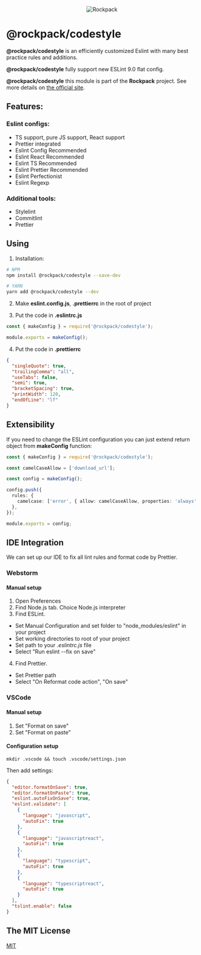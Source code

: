<p align="center">
  <img alt="Rockpack" src="https://www.natrube.net/rockpack/readme_assets/rockpack_logo_without_text.png">
</p>

# @rockpack/codestyle

**@rockpack/codestyle** is an efficiently customized Eslint with many best practice rules and additions.

**@rockpack/codestyle** fully support new ESLint 9.0 flat config.

**@rockpack/codestyle** this module is part of the **Rockpack** project. See more details on [the official site](https://alexsergey.github.io/rockpack/).

## Features:

### Eslint configs:

- TS support, pure JS support, React support
- Prettier integrated
- Eslint Config Recommended
- Eslint React Recommended
- Eslint TS Recommended
- Eslint Prettier Recommended
- Eslint Perfectionist
- Eslint Regexp

### Additional tools:

- Stylelint
- Commitlint
- Prettier

## Using

1. Installation:

```sh
# NPM
npm install @rockpack/codestyle --save-dev

# YARN
yarn add @rockpack/codestyle --dev
```

2. Make **eslint.config.js**, **.prettierrc** in the root of project

3. Put the code in **.eslintrc.js**

```js
const { makeConfig } = require('@rockpack/codestyle');

module.exports = makeConfig();
```

4. Put the code in **.prettierrc**

```json
{
  "singleQuote": true,
  "trailingComma": "all",
  "useTabs": false,
  "semi": true,
  "bracketSpacing": true,
  "printWidth": 120,
  "endOfLine": "lf"
}
```

## Extensibility

If you need to change the ESLint configuration you can just extend return object from **makeConfig** function:

```ts
const { makeConfig } = require('@rockpack/codestyle');

const camelCaseAllow = ['download_url'];

const config = makeConfig();

config.push({
  rules: {
    camelcase: ['error', { allow: camelCaseAllow, properties: 'always' }],
  },
});

module.exports = config;
```

## IDE Integration

We can set up our IDE to fix all lint rules and format code by Prettier.

### Webstorm

#### Manual setup

1. Open Preferences
2. Find Node.js tab. Choice Node.js interpreter
3. Find ESLint.

- Set Manual Configuration and set folder to "node_modules/eslint" in your project
- Set working directories to root of your project
- Set path to your *.eslintrc.js* file
- Select "Run eslint --fix on save"

4. Find Prettier.

- Set Prettier path
- Select "On Reformat code action", "On save"

### VSCode

#### Manual setup

1. Set "Format on save"
2. Set "Format on paste"

#### Configuration setup

```shell
mkdir .vscode && touch .vscode/settings.json
```

Then add settings:

```json
{
  "editor.formatOnSave": true,
  "editor.formatOnPaste": true,
  "eslint.autoFixOnSave": true,
  "eslint.validate": [
    {
      "language": "javascript",
      "autoFix": true
    },
    {
      "language": "javascriptreact",
      "autoFix": true
    },
    {
      "language": "typescript",
      "autoFix": true
    },
    {
      "language": "typescriptreact",
      "autoFix": true
    }
  ],
  "tslint.enable": false
}
```

## The MIT License

<a href="https://github.com/AlexSergey/rockpack#the-mit-license" target="_blank">MIT</a>
